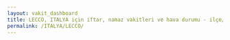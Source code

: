 ```yaml
---
layout: vakit_dashboard
title: LECCO, ITALYA için iftar, namaz vakitleri ve hava durumu - ilçe/eyalet seç
permalink: /ITALYA/LECCO/
---
```


<script type="text/javascript">
  var GLOBAL_COUNTRY = 'ITALYA';
  var GLOBAL_CITY = 'LECCO';
  var GLOBAL_STATE = '';
  var lat = 72;
  var lon = 21;
</script>
